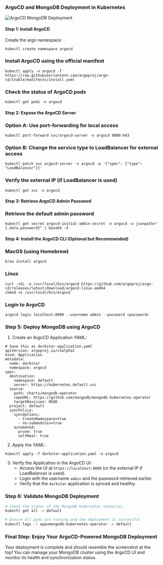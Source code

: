 ### ArgoCD and MongoDB Deployment in Kubernetes
![ArgoCD MongoDB Deployment](https://drive.google.com/uc?id=1kWfwyKPI2aw3JMXG0QlnQ1Ogl2mkxqV0)


#### Step 1: Install ArgoCD

Create the argo namespace:
```
kubectl create namespace argocd
```

### Install ArgoCD using the official manifest
```
kubectl apply -n argocd -f https://raw.githubusercontent.com/argoproj/argo-cd/stable/manifests/install.yaml
```

### Check the status of ArgoCD pods
```
kubectl get pods -n argocd
```

#### Step 2: Expose the ArgoCD Server
### Option A: Use port-forwarding for local access
```
kubectl port-forward svc/argocd-server -n argocd 8080:443
```
### Option B: Change the service type to LoadBalancer for external access
```
kubectl patch svc argocd-server -n argocd -p '{"spec": {"type": "LoadBalancer"}}'
```

### Verify the external IP (if LoadBalancer is used)
```
kubectl get svc -n argocd
```

#### Step 3: Retrieve ArgoCD Admin Password
### Retrieve the default admin password
```
kubectl get secret argocd-initial-admin-secret -n argocd -o jsonpath="{.data.password}" | base64 -d
```

#### Step 4: Install the ArgoCD CLI (Optional but Recommended)
### MacOS (using Homebrew)
```
brew install argocd
```
### Linux
```
curl -sSL -o /usr/local/bin/argocd https://github.com/argoproj/argo-cd/releases/latest/download/argocd-linux-amd64
chmod +x /usr/local/bin/argocd
```
### Login to ArgoCD
```
argocd login localhost:8080 --username admin --password <password>
```

### Step 5: Deploy MongoDB using ArgoCD

1. Create an ArgoCD Application YAML:
```
# Save this as darkstar-application.yaml
apiVersion: argoproj.io/v1alpha1
kind: Application
metadata:
  name: darkstar
  namespace: argocd
spec:
  destination:
    namespace: default
    server: https://kubernetes.default.svc
  source:
    path: charts/mongodb-operator
    repoURL: https://github.com/mongodb/mongodb-kubernetes-operator
    targetRevision: HEAD
  project: default
  syncPolicy:
    syncOptions:
      - CreateNamespace=true
      - no-submodules=true
    automated:
      prune: true
      selfHeal: true
```

2. Apply the YAML:
```
kubectl apply -f darkstar-application.yaml -n argocd
```

3. Verify the Application in the ArgoCD UI:
   - Access the UI at `https://localhost:8080` (or the external IP if LoadBalancer is used).
   - Login with the username `admin` and the password retrieved earlier.
   - Verify that the `darkstar` application is synced and healthy.

### Step 6: Validate MongoDB Deployment
```bash
# Check the status of the MongoDB Kubernetes resources
kubectl get all -n default

# Ensure all pods are running and the deployment is successful
kubectl logs -l app=mongodb-kubernetes-operator -n default
```

### Final Step: Enjoy Your ArgoCD-Powered MongoDB Deployment
Your deployment is complete and should resemble the screenshot at the top! You can manage your MongoDB cluster using the ArgoCD UI and monitor its health and synchronization status.

